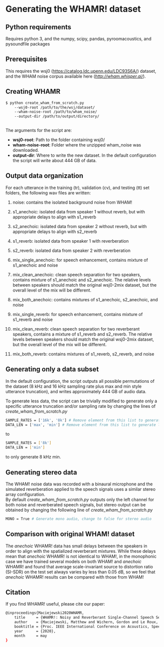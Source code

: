 # Generating the WHAMR! dataset

## Python requirements

Requires python 3, and the numpy, scipy, pandas, pyroomacoustics, and pysoundfile packages

## Prerequisites

This requires the wsj0 (https://catalog.ldc.upenn.edu/LDC93S6A/) dataset,
and the WHAM noise corpus available here (*http://wham.whisper.ai/*).


## Creating WHAMR

```sh
$ python create_wham_from_scratch.py 
    --wsj0-root /path/to/the/wsj/dataset/ 
    --wham-noise-root /path/to/wham_noise/ 
    --output-dir /path/to/output/directory/ 
 
```

The arguments for the script are:
* **wsj0-root**:  Path to the folder containing wsj0/
* **wham-noise-root**: Folder where the unzipped wham_noise was downloaded.
* **output-dir**: Where to write the new dataset.  In the default configuration the script will write about 444 GB of data.

## Output data organization

For each utterance in the training (tr), validation (cv), and testing (tt) set folders, the following wav files are written:

1. noise: contains the isolated background noise from WHAM!

2. s1_anechoic: isolated data from speaker 1 without reverb, but with appropriate delays to align with s1_reverb

3. s2_anechoic: isolated data from speaker 2 without reverb, but with appropriate delays to align with s2_reverb

4. s1_reverb: isolated data from speaker 1 with reverberation

5. s2_reverb: isolated data from speaker 2 with reverberation

6. mix_single_anechoic: for speech enhancement, contains mixture of s1_anechoic and noise

7. mix_clean_anechoic: clean speech separation for two speakers, contains mixture of s1_anechoic and s2_anechoic.  The relative levels between speakers should match the original wsj0-2mix dataset, but the overall level of the mix will be different.

8. mix_both_anechoic: contains mixtures of s1_anechoic, s2_anechoic, and noise

9. mix_single_reverb: for speech enhancement, contains mixture of s1_reverb and noise

10. mix_clean_reverb: clean speech separation for two reverberant speakers, contains a mixture of s1_reverb and s2_reverb.  The relative levels between speakers should match the original wsj0-2mix dataset, but the overall level of the mix will be different.

11. mix_both_reverb: contains mixtures of s1_reverb, s2_reverb, and noise


## Generating only a data subset 

In the default configuration, the script outputs all possible permutations of the dataset (8 kHz and 16 kHz sampling rate plus max and min style utterance truncation), and writes approximately 444 GB of audio data.

To generate less data, the script can be trivially modified to generate only a specific utterance truncation and/or sampling rate by changing the lines of _create_wham_from_scratch.py_
```sh
SAMPLE_RATES = ['16k', '8k'] # Remove element from this list to generate less data
DATA_LEN = ['max', 'min'] # Remove element from this list to generate less data
```

to
```sh
SAMPLE_RATES = ['8k']
DATA_LEN = ['min']
```
to only generate 8 kHz min.

## Generating stereo data

The WHAM! noise data was recorded with a binaural microphone and the simulated reverberation applied to the speech signals uses a similar stereo array configuration.  
By default _create_wham_from_scratch.py_ outputs only the left channel for both noise and reverberated speech signals, but stereo output can be obtained by changing the following line of _create_wham_from_scratch.py_ 
```sh
MONO = True # Generate mono audio, change to false for stereo audio
```

## Comparison with original WHAM! dataset

The _anechoic_ WHAMR! data has small delays between the speakers in order to align with the spatialized reverberant mixtures.
While these delays mean that _anechoic_ WHAMR! is not identical to WHAM!, in the monophonic case we have trained several models on both WHAM! and _anechoic_ WHAMR! and found that average scale-invariant source to distortion ratio (SI-SDR) on the test set always varies by less than 0.05 dB, so we feel that _anechoic_ WHAMR! results can be compared with those from WHAM!


## Citation
If you find WHAMR! useful, please cite our paper:

```sh
@inproceedings{Maciejewski2020WHAMR,
    title     = {WHAMR!: Noisy and Reverberant Single-Channel Speech Separation},
    author    = {Maciejewski, Matthew and Wichern, Gordon and Le Roux, Jonathan},
    booktitle = {Proc. IEEE International Conference on Acoustics, Speech and Signal Processing (ICASSP)},
    year      = {2020},
    month     = may
}
```